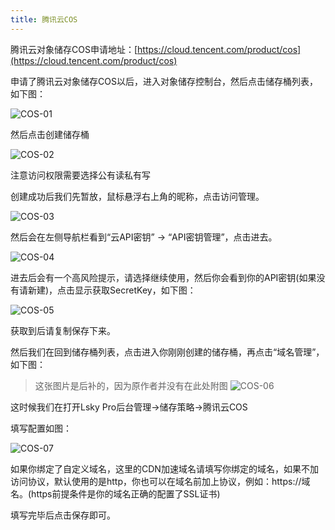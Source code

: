 ```yaml
---
title: 腾讯云COS
---
```


腾讯云对象储存COS申请地址：[https://cloud.tencent.com/product/cos](https://cloud.tencent.com/product/cos)

申请了腾讯云对象储存COS以后，进入对象储存控制台，然后点击储存桶列表，如下图：

![COS-01](https://box.kancloud.cn/d3610ed7180e487057e448c4ddfe37d7_381x289.png)

然后点击创建储存桶

![COS-02](https://box.kancloud.cn/b9a302455a816618428787d545626564_730x434.png)

注意访问权限需要选择公有读私有写

创建成功后我们先暂放，鼠标悬浮右上角的昵称，点击访问管理。

![COS-03](https://box.kancloud.cn/8db43e2f8a448a6f3c0550c1d9c5b1a3_220x324.png)

然后会在左侧导航栏看到“云API密钥” -> “API密钥管理”，点击进去。

![COS-04](https://box.kancloud.cn/581ef65f148b3eb7e48bc6b464c28fa5_313x451.png)

进去后会有一个高风险提示，请选择继续使用，然后你会看到你的API密钥(如果没有请新建)，点击显示获取SecretKey，如下图：

![COS-05](https://box.kancloud.cn/7667f123449022daf0611ef0da6ab267_964x302.png)

获取到后请复制保存下来。

然后我们在回到储存桶列表，点击进入你刚刚创建的储存桶，再点击“域名管理”，如下图：

> 这张图片是后补的，因为原作者并没有在此处附图
> ![COS-06](https://img.cdn.chs.pub/2022/03/04/9f2b250866493.png)

这时候我们在打开Lsky Pro后台管理->储存策略->腾讯云COS

填写配置如图：

![COS-07](https://box.kancloud.cn/61c05e35917e5427d5000cb3117766ea_873x503.png)

如果你绑定了自定义域名，这里的CDN加速域名请填写你绑定的域名，如果不加访问协议，默认使用的是http，你也可以在域名前加上协议，例如：https://域名。(https前提条件是你的域名正确的配置了SSL证书)

填写完毕后点击保存即可。